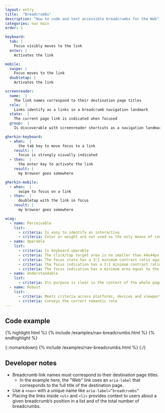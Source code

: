 ```yaml
---
layout: entry
title:  "Breadcrumbs"
description: "How to code and test accessible breadcrumbs for the Web"
categories: nav main
order: 1

keyboard:
  tab: |
    Focus visibly moves to the link
  enter: |
    Activates the link

mobile:
  swipe: |
    Focus moves to the link
  doubletap: |
    Activates the link

screenreader:
  name:  |
    The link names correspond to their destination page titles
  role:  |
    Links identify as a links in a breadcrumb navigation landmark
  state:  |
    The current page link is indicated when focused
  group:  |
    Is discoverable with screenreader shortcuts as a navigation landmark

gherkin-keyboard: 
  - when:  |
      the tab key to move focus to a link
    result: |
      focus is strongly visually indicated
  - then:  |
      the enter key to activate the link
    result: |
      my browser goes somewhere

gherkin-mobile:
  - when:  |
      swipe to focus on a link
  - then:  |
      doubletap with the link in focus
    result: |
      my browser goes somewhere

wcag:
  - name: Perceivable
    list:
      - criteria: Is easy to identify as interactive
      - criteria: Color or weight are not used as the only means of conveying it is a link
  - name: Operable
    list:
      - criteria: Is keyboard operable
      - criteria: The click/tap target area is no smaller than 44x44px
      - criteria: The focus state has a 3:1 minimum contrast ratio against default
      - criteria: The focus indication has a 3:1 minimum contrast ratio against adjacent elements
      - criteria: The focus indication has a minimum area equal to the width of the element and 2px in height
  - name: Understandable
    list:
      - criteria: Its purpose is clear in the context of the whole page
  - name: Robust
    list:
      - criteria: Meets criteria across platforms, devices and viewports
      - criteria: Conveys the correct semantic role
---
```


## Code example

{% highlight html %}
{% include /examples/nav-breadcrumbs.html %}
{% endhighlight %}

{::nomarkdown}
<example>
{% include /examples/nav-breadcrumbs.html %}
</example>
{:/}

## Developer notes

- Breadcrumb link names must correspond to their destination page titles.
  - In the example here, the "Web" link uses an `aria-label` that corresponds to the full title of the destination page.
- Use a `<nav>` with a unique name like `aria-label=”breadcrumbs”`
- Placing the links inside `<ul>` and `<li>` provides context to users about a given breadcrumb’s position in a list and of the total number of breadcrumbs.
